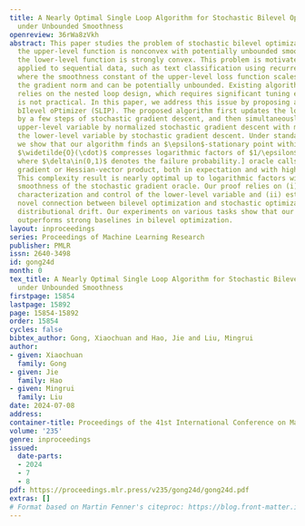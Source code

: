 ```yaml
---
title: A Nearly Optimal Single Loop Algorithm for Stochastic Bilevel Optimization
  under Unbounded Smoothness
openreview: 36rWa8zVkh
abstract: This paper studies the problem of stochastic bilevel optimization where
  the upper-level function is nonconvex with potentially unbounded smoothness and
  the lower-level function is strongly convex. This problem is motivated by meta-learning
  applied to sequential data, such as text classification using recurrent neural networks,
  where the smoothness constant of the upper-level loss function scales linearly with
  the gradient norm and can be potentially unbounded. Existing algorithm crucially
  relies on the nested loop design, which requires significant tuning efforts and
  is not practical. In this paper, we address this issue by proposing a Single Loop
  bIlevel oPtimizer (SLIP). The proposed algorithm first updates the lower-level variable
  by a few steps of stochastic gradient descent, and then simultaneously updates the
  upper-level variable by normalized stochastic gradient descent with momentum and
  the lower-level variable by stochastic gradient descent. Under standard assumptions,
  we show that our algorithm finds an $\epsilon$-stationary point within $\widetilde{O}(1/\epsilon^4)$[Here
  $\widetilde{O}(\cdot)$ compresses logarithmic factors of $1/\epsilon$ and $1/\delta$,
  where $\delta\in(0,1)$ denotes the failure probability.] oracle calls of stochastic
  gradient or Hessian-vector product, both in expectation and with high probability.
  This complexity result is nearly optimal up to logarithmic factors without mean-square
  smoothness of the stochastic gradient oracle. Our proof relies on (i) a refined
  characterization and control of the lower-level variable and (ii) establishing a
  novel connection between bilevel optimization and stochastic optimization under
  distributional drift. Our experiments on various tasks show that our algorithm significantly
  outperforms strong baselines in bilevel optimization.
layout: inproceedings
series: Proceedings of Machine Learning Research
publisher: PMLR
issn: 2640-3498
id: gong24d
month: 0
tex_title: A Nearly Optimal Single Loop Algorithm for Stochastic Bilevel Optimization
  under Unbounded Smoothness
firstpage: 15854
lastpage: 15892
page: 15854-15892
order: 15854
cycles: false
bibtex_author: Gong, Xiaochuan and Hao, Jie and Liu, Mingrui
author:
- given: Xiaochuan
  family: Gong
- given: Jie
  family: Hao
- given: Mingrui
  family: Liu
date: 2024-07-08
address:
container-title: Proceedings of the 41st International Conference on Machine Learning
volume: '235'
genre: inproceedings
issued:
  date-parts:
  - 2024
  - 7
  - 8
pdf: https://proceedings.mlr.press/v235/gong24d/gong24d.pdf
extras: []
# Format based on Martin Fenner's citeproc: https://blog.front-matter.io/posts/citeproc-yaml-for-bibliographies/
---
```

